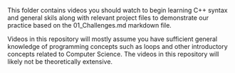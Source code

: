This folder contains videos you should watch to begin learning C++ syntax and general skils along with relevant project files to demonstrate our practice based on the 01_Challenges.md markdown file. 

Videos in this repository will mostly assume you have sufficient general knowledge of programming concepts such as loops and other introductory concepts related to Computer Science. The videos in this repository will likely not be theoretically extensive.
